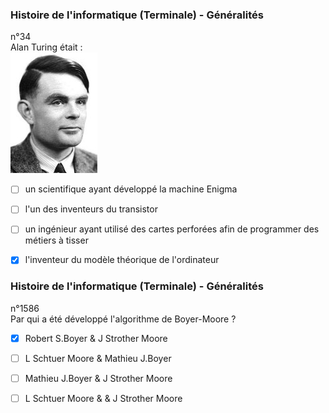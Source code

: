 ### Histoire de l'informatique (Terminale) - Généralités
n°34
<br>
Alan Turing était :
<br>
![image](/assets/images/qcm/34_turing.jpg)
<br>


- [ ] un scientifique ayant développé la machine Enigma
- [ ] l'un des inventeurs du transistor
- [ ] un ingénieur ayant utilisé des cartes perforées afin de programmer des métiers à tisser
- [X] l'inventeur du modèle théorique de l'ordinateur


### Histoire de l'informatique (Terminale) - Généralités
n°1586
<br>
Par qui a été développé l'algorithme de Boyer-Moore ?



- [X] Robert S.Boyer & J Strother Moore
- [ ] L Schtuer Moore & Mathieu J.Boyer
- [ ] Mathieu J.Boyer & J Strother Moore
- [ ] L Schtuer Moore & & J Strother Moore

